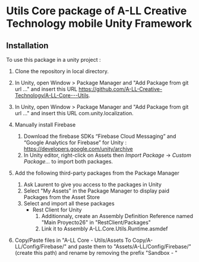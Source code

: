 # Utils Core package of A-LL Creative Technology mobile Unity Framework

## Installation

To use this package in a unity project :

1. Clone the repository in local directory.
2. In Unity, open Window > Package Manager and "Add Package from git url ..." and insert this URL https://github.com/A-LL-Creative-Technology/A-LL-Core---Utils.
3. In Unity, open Window > Package Manager and "Add Package from git url ..." and insert this URL com.unity.localization.

4. Manually install Firebase
    1. Download the firebase SDKs “Firebase Cloud Messaging” and “Google Analytics for Firebase” for Unity : https://developers.google.com/unity/archive
    2. In Unity editor, right-click on Assets then *Import Package* -> *Custom Package...* to import both packages.
5. Add the following third-party packages from the Package Manager
    1. Ask Laurent to give you access to the packages in Unity
    2. Select "My Assets" in the Package Manager to display paid Packages from the Asset Store
    3. Select and import all these packages
        - Rest Client for Unity 
            1. Additionnaly, create an Assembly Definition Reference named "Main Proyecto26" in "RestClient/Packages"
            2. Link it to Assembly A-LL.Core.Utils.Runtime.asmdef
6. Copy/Paste files in "A-LL Core - Utils/Assets To Copy/A-LL/Config/Firebase/" and paste them to "Assets/A-LL/Config/Firebase/" (create this path) and rename by removing the prefix "Sandbox - "
